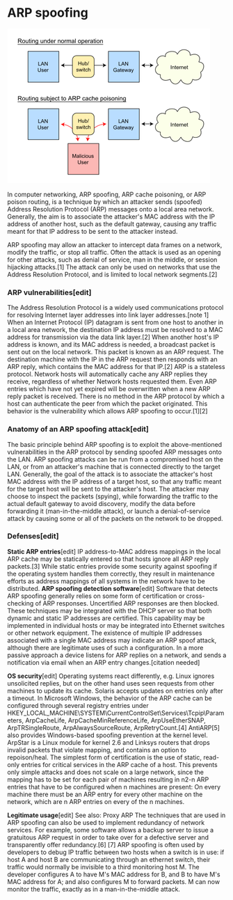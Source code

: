 # ARP spoofing

![](466px-ARP_Spoofing.svg.png)

In computer networking, ARP spoofing, ARP cache poisoning, or ARP poison routing, is a technique by which an attacker sends (spoofed) Address Resolution Protocol (ARP) messages onto a local area network. Generally, the aim is to associate the attacker's MAC address with the IP address of another host, such as the default gateway, causing any traffic meant for that IP address to be sent to the attacker instead.

ARP spoofing may allow an attacker to intercept data frames on a network, modify the traffic, or stop all traffic. Often the attack is used as an opening for other attacks, such as denial of service, man in the middle, or session hijacking attacks.[1]
The attack can only be used on networks that use the Address Resolution Protocol, and is limited to local network segments.[2]

### ARP vulnerabilities[edit]
The Address Resolution Protocol is a widely used communications protocol for resolving Internet layer addresses into link layer addresses.[note 1]
When an Internet Protocol (IP) datagram is sent from one host to another in a local area network, the destination IP address must be resolved to a MAC address for transmission via the data link layer.[2] When another host's IP address is known, and its MAC address is needed, a broadcast packet is sent out on the local network. This packet is known as an ARP request. The destination machine with the IP in the ARP request then responds with an ARP reply, which contains the MAC address for that IP.[2]
ARP is a stateless protocol. Network hosts will automatically cache any ARP replies they receive, regardless of whether Network hosts requested them. Even ARP entries which have not yet expired will be overwritten when a new ARP reply packet is received. There is no method in the ARP protocol by which a host can authenticate the peer from which the packet originated. This behavior is the vulnerability which allows ARP spoofing to occur.[1][2]

### Anatomy of an ARP spoofing attack[edit]
The basic principle behind ARP spoofing is to exploit the above-mentioned vulnerabilities in the ARP protocol by sending spoofed ARP messages onto the LAN. ARP spoofing attacks can be run from a compromised host on the LAN, or from an attacker's machine that is connected directly to the target LAN.
Generally, the goal of the attack is to associate the attacker's host MAC address with the IP address of a target host, so that any traffic meant for the target host will be sent to the attacker's host. The attacker may choose to inspect the packets (spying), while forwarding the traffic to the actual default gateway to avoid discovery, modify the data before forwarding it (man-in-the-middle attack), or launch a denial-of-service attack by causing some or all of the packets on the network to be dropped.

### Defenses[edit]
**Static ARP entries**[edit]
IP address-to-MAC address mappings in the local ARP cache may be statically entered so that hosts ignore all ARP reply packets.[3] While static entries provide some security against spoofing if the operating system handles them correctly, they result in maintenance efforts as address mappings of all systems in the network have to be distributed.
**ARP spoofing detection software**[edit]
Software that detects ARP spoofing generally relies on some form of certification or cross-checking of ARP responses. Uncertified ARP responses are then blocked. These techniques may be integrated with the DHCP server so that both dynamic and static IP addresses are certified. This capability may be implemented in individual hosts or may be integrated into Ethernet switches or other network equipment. The existence of multiple IP addresses associated with a single MAC address may indicate an ARP spoof attack, although there are legitimate uses of such a configuration. In a more passive approach a device listens for ARP replies on a network, and sends a notification via email when an ARP entry changes.[citation needed]

**OS security**[edit]
Operating systems react differently, e.g. Linux ignores unsolicited replies, but on the other hand uses seen requests from other machines to update its cache. Solaris accepts updates on entries only after a timeout. In Microsoft Windows, the behavior of the ARP cache can be configured through several registry entries under HKEY_LOCAL_MACHINE\SYSTEM\CurrentControlSet\Services\Tcpip\Parameters, ArpCacheLife, ArpCacheMinReferenceLife, ArpUseEtherSNAP, ArpTRSingleRoute, ArpAlwaysSourceRoute, ArpRetryCount.[4]
AntiARP[5] also provides Windows-based spoofing prevention at the kernel level. ArpStar is a Linux module for kernel 2.6 and Linksys routers that drops invalid packets that violate mapping, and contains an option to repoison/heal.
The simplest form of certification is the use of static, read-only entries for critical services in the ARP cache of a host. This prevents only simple attacks and does not scale on a large network, since the mapping has to be set for each pair of machines resulting in n2-n ARP entries that have to be configured when n machines are present: On every machine there must be an ARP entry for every other machine on the network, which are n ARP entries on every of the n machines.

**Legitimate usage**[edit]
See also: Proxy ARP
The techniques that are used in ARP spoofing can also be used to implement redundancy of network services. For example, some software allows a backup server to issue a gratuitous ARP request in order to take over for a defective server and transparently offer redundancy.[6] [7]
ARP spoofing is often used by developers to debug IP traffic between two hosts when a switch is in use: if host A and host B are communicating through an ethernet switch, their traffic would normally be invisible to a third monitoring host M. The developer configures A to have M's MAC address for B, and B to have M's MAC address for A; and also configures M to forward packets. M can now monitor the traffic, exactly as in a man-in-the-middle attack.